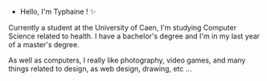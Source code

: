 - Hello, I'm Typhaine ! ✨

Currently a student at the University of Caen, I'm studying Computer Science related to health.
I have a bachelor's degree and I'm in my last year of a master's degree.

As well as computers, I really like photography, video games, and many things related to design, as web design, drawing, etc ... 
<!---
enatyy/enatyy is a ✨ special ✨ repository because its `README.md` (this file) appears on your GitHub profile.
You can click the Preview link to take a look at your changes.
--->
